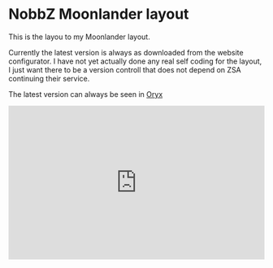 NobbZ Moonlander layout
=======================

This is the layou to my Moonlander layout.

Currently the latest version is always as downloaded from the website configurator.
I have not yet actually done any real self coding for the layout, I just want there to be a version controll that does not depend on ZSA continuing their service.

The latest version can always be seen in [Oryx](https://configure.zsa.io/moonlander/layouts/gO34N/latest/0)

<div style="padding-top: 60%; position: relative;">
	<iframe src="https://configure.zsa.io/embed/moonlander/layouts/gO34N/latest/0" style="border: 0; height: 100%; left: 0; position: absolute; top: 0; width: 100%"></iframe>
</div>